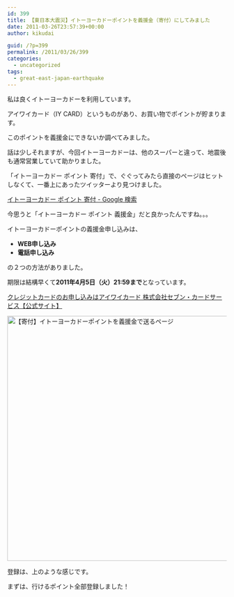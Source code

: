 ```yaml
---
id: 399
title: 【東日本大震災】イトーヨーカドーポイントを義援金（寄付）にしてみました
date: 2011-03-26T23:57:39+00:00
author: kikudai

guid: /?p=399
permalink: /2011/03/26/399
categories:
  - uncategorized
tags:
  - great-east-japan-earthquake
---
```

<!--200-->


  
私は良くイトーヨーカドーを利用しています。

アイワイカード（IY CARD）というものがあり、お買い物でポイントが貯まります。
  
このポイントを義援金にできないか調べてみました。

話は少しそれますが、今回イトーヨーカドーは、他のスーパーと違って、地震後も通常営業していて助かりました。

「イトーヨーカドー ポイント 寄付」で、ぐぐってみたら直接のページはヒットしなくて、一番上にあったツイッターより見つけました。

<a href="http://bit.ly/fCGvZV" rel="nofollow">イトーヨーカドー ポイント 寄付 - Google 検索</a>

今思うと「イトーヨーカドー ポイント 義援金」だと良かったんですね。。。

イトーヨーカドーポイントの義援金申し込みは、

  * **WEB申し込み**
  * **電話申し込み**

の２つの方法がありました。

期限は結構早くて**2011年4月5日（火）21:59まで**となっています。

<a href="http://bit.ly/fT2QQ2" rel="nofollow">クレジットカードのお申し込みはアイワイカード 株式会社セブン・カードサービス【公式サイト】</a>

<img src="http://img.f.hatena.ne.jp/images/fotolife/K/KikuDai/20110326/20110326224808.jpg" alt="【寄付】イトーヨーカドーポイントを義援金で送るページ" width="527" height="562" />

登録は、上のような感じです。
  
まずは、行けるポイント全部登録しました！